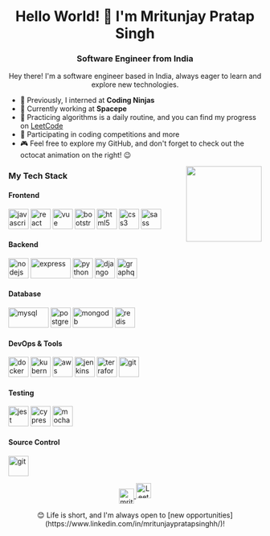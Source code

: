 <!-- Title -->
<h1 align="center">Hello World! 👋 I'm Mritunjay Pratap Singh</h1>

<!-- Subtitle -->
<h3 align="center">Software Engineer from India</h3>

<!-- Introduction -->
<p align="center">
  Hey there! I'm a software engineer based in India, always eager to learn and explore new technologies.
</p>

<!-- About Me -->
- 🤝 Previously, I interned at **Coding Ninjas**
- 🚀 Currently working at **Spacepe**
- 🧠 Practicing algorithms is a daily routine, and you can find my progress on [LeetCode](https://leetcode.com/mritunjaypratapsinghh/)
- 🏃 Participating in coding competitions and more
- 🎮 Feel free to explore my GitHub, and don't forget to check out the octocat animation on the right! 😉

<!-- GIF -->
<p align="right">
  <img align='right' src='https://github.com/Rishit-dagli/Rishit-dagli/blob/master/images/octocat-anime.gif' width='150"'>
</p>

### My Tech Stack

#### Frontend
<p align="left">
  <img src="https://www.vectorlogo.zone/logos/javascript/javascript-icon.svg" alt="javascript" width="40" height="40"/> 
  <img src="https://www.vectorlogo.zone/logos/reactjs/reactjs-icon.svg" alt="react" width="40" height="40"/> 
  <img src="https://www.vectorlogo.zone/logos/vuejs/vuejs-icon.svg" alt="vue" width="40" height="40"/> 
  <img src="https://www.vectorlogo.zone/logos/getbootstrap/getbootstrap-icon.svg" alt="bootstrap" width="40" height="40"/> 
  <img src="https://www.vectorlogo.zone/logos/w3_html5/w3_html5-icon.svg" alt="html5" width="40" height="40"/> 
  <img src="https://www.vectorlogo.zone/logos/w3_css/w3_css-icon.svg" alt="css3" width="40" height="40"/> 
  <img src="https://www.vectorlogo.zone/logos/sass-lang/sass-lang-icon.svg" alt="sass" width="40" height="40"/> 
</p>

#### Backend
<p align="left">
  <img src="https://www.vectorlogo.zone/logos/nodejs/nodejs-icon.svg" alt="nodejs" width="40" height="40"/> 
  <img src="https://www.vectorlogo.zone/logos/expressjs/expressjs-ar21.svg" alt="express" width="80" height="40"/> 
  <img src="https://www.vectorlogo.zone/logos/python/python-icon.svg" alt="python" width="40" height="40"/> 
  <img src="https://www.vectorlogo.zone/logos/djangoproject/djangoproject-icon.svg" alt="django" width="40" height="40"/> 
  <img src="https://www.vectorlogo.zone/logos/graphql/graphql-icon.svg" alt="graphql" width="40" height="40"/> 
</p>

#### Database
<p align="left">
  <img src="https://www.vectorlogo.zone/logos/mysql/mysql-ar21.svg" alt="mysql" width="80" height="40"/> 
  <img src="https://www.vectorlogo.zone/logos/postgresql/postgresql-icon.svg" alt="postgresql" width="40" height="40"/> 
  <img src="https://www.vectorlogo.zone/logos/mongodb/mongodb-ar21.svg" alt="mongodb" width="80" height="40"/> 
  <img src="https://www.vectorlogo.zone/logos/redis/redis-icon.svg" alt="redis" width="40" height="40"/> 
</p>

#### DevOps & Tools
<p align="left">
  <img src="https://www.vectorlogo.zone/logos/docker/docker-icon.svg" alt="docker" width="40" height="40"/> 
  <img src="https://www.vectorlogo.zone/logos/kubernetes/kubernetes-icon.svg" alt="kubernetes" width="40" height="40"/> 
  <img src="https://www.vectorlogo.zone/logos/amazon_aws/amazon_aws-icon.svg" alt="aws" width="40" height="40"/> 
  <img src="https://www.vectorlogo.zone/logos/jenkins/jenkins-icon.svg" alt="jenkins" width="40" height="40"/> 
  <img src="https://www.vectorlogo.zone/logos/terraformio/terraformio-icon.svg" alt="terraform" width="40" height="40"/> 
  <img src="https://www.vectorlogo.zone/logos/git-scm/git-scm-icon.svg" alt="git" width="40" height="40"/> 
</p>

#### Testing
<p align="left">
  <img src="https://www.vectorlogo.zone/logos/jestjsio/jestjsio-icon.svg" alt="jest" width="40" height="40"/> 
  <img src="https://www.vectorlogo.zone/logos/cypressio/cypressio-icon.svg" alt="cypress" width="40" height="40"/> 
  <img src="https://www.vectorlogo.zone/logos/mochajs/mochajs-icon.svg" alt="mocha" width="40" height="40"/> 
</p>

#### Source Control
<p align="left">
  <img src="https://www.vectorlogo.zone/logos/git-scm/git-scm-icon.svg" alt="git" width="40" height="40"/>
</p>

<!-- Connect with Me -->
<p align="center">
  <a href="https://www.linkedin.com/in/mritunjay-pratap-singh-337629225/" target="blank">
    <img align="center" src="https://cdn.jsdelivr.net/npm/simple-icons@3.0.1/icons/linkedin.svg" alt="mritunjay" height="30" width="30" />
    </a>
  <a href="https://leetcode.com/mritunjayprarapsinghh/" target="blank">
    <img src="https://upload.wikimedia.org/wikipedia/commons/2/2e/LeetCode_logo.png" alt="LeetCode" height="30" width="30" />
  </a>
</p>

<!-- Call to Action -->
<p align="center">
  😊 Life is short, and I'm always open to [new opportunities](https://www.linkedin.com/in/mritunjaypratapsinghh/)!
</p>
